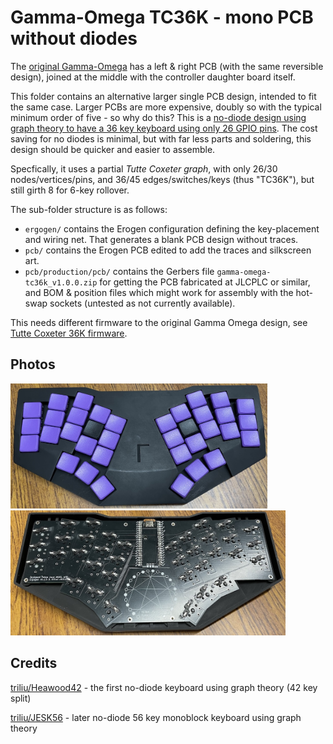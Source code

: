 
# Gamma-Omega TC36K - mono PCB without diodes

The [original Gamma-Omega](../original/) has a left & right PCB (with the same reversible design),
joined at the middle with the controller daughter board itself.

This folder contains an alternative larger single PCB design, intended to fit the same case.
Larger PCBs are more expensive, doubly so with the typical minimum order of five - so why do this?
This is a [no-diode design using graph theory to have a 36 key keyboard using only 26 GPIO
pins](https://astrobeano.blogspot.com/2025/05/ergo-mech-keyboard-wiring-using-tutte-coxeter-graph.html).
The cost saving for no diodes is minimal, but with far less parts and soldering,
this design should be quicker and easier to assemble.

Specfically, it uses a partial *Tutte Coxeter graph*, with only 26/30 nodes/vertices/pins,
and 36/45 edges/switches/keys (thus "TC36K"), but still girth 8 for 6-key rollover. 

The sub-folder structure is as follows:

* `ergogen/` contains the Erogen configuration defining the key-placement and wiring net.
  That generates a blank PCB design without traces.
* `pcb/` contains the Erogen PCB edited to add the traces and silkscreen art.
* `pcb/production/pcb/` contains the Gerbers file `gamma-omega-tc36k_v1.0.0.zip` for getting
  the PCB fabricated at JLCPLC or similar, and BOM & position files which might work for
  assembly with the hot-swap sockets (untested as not currently available).

This needs different firmware to the original Gamma Omega design, see
[Tutte Coxeter 36K firmware](https://github.com/peterjc/qmk_userspace/tree/main/keyboards/tutte_coxeter_36k).

## Photos

<img title="Assembled Gamma Omega TC36K keyboard in black and purple"
src="../images/tc36k-purple.jpg" height="200" /> <img
title="Inside the Gamma Omega TC36K with the bottom case off showing the no-diode PCB"
src="../images/tc36k-back-off.jpg" height="200" />

## Credits

[triliu/Heawood42](https://github.com/triliu/Heawood42) - the first no-diode keyboard using graph theory (42 key split)

[triliu/JESK56](https://github.com/triliu/JESK56) - later no-diode 56 key monoblock keyboard using graph theory

